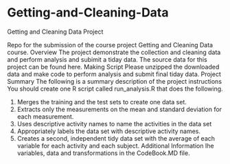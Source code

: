 # Getting-and-Cleaning-Data
Getting and Cleaning Data Project

Repo for the submission of the course project Getting and Cleaning Data course.
Overview
The project demonstrate the collection and cleaning data and perform analysis and subimit a tiday data.
The source data for this project can be found here.
Making Script
Please unzipped the downloaded data and make code to perform analysis and submit final tiday data.
Project Summary
The following is a summary description of the project instructions
You should create one R script called run_analysis.R that does the following.
1.	Merges the training and the test sets to create one data set.
2.	Extracts only the measurements on the mean and standard deviation for each measurement.
3.	Uses descriptive activity names to name the activities in the data set
4.	Appropriately labels the data set with descriptive activity names.
5.	Creates a second, independent tidy data set with the average of each variable for each activity and each subject.
Additional Information
Ihe variables, data and transformations in the CodeBook.MD file.

